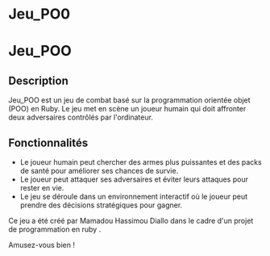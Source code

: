 # Jeu_PO0
# Jeu_POO

## Description
Jeu_POO est un jeu de combat basé sur la programmation orientée objet (POO) en Ruby. Le jeu met en scène un joueur humain qui doit affronter deux adversaires contrôlés par l'ordinateur.

## Fonctionnalités
- Le joueur humain peut chercher des armes plus puissantes et des packs de santé pour améliorer ses chances de survie.
- Le joueur peut attaquer ses adversaires et éviter leurs attaques pour rester en vie.
- Le jeu se déroule dans un environnement interactif où le joueur peut prendre des décisions stratégiques pour gagner.



Ce jeu a été créé par Mamadou Hassimou Diallo dans le cadre d'un projet de programmation en ruby .

Amusez-vous bien !
